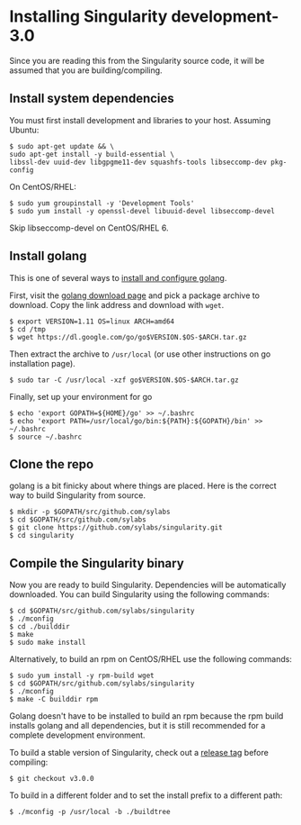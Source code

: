 # Installing Singularity development-3.0

Since you are reading this from the Singularity source code, it will be assumed
that you are building/compiling.

## Install system dependencies
You must first install development and libraries to your host.
Assuming Ubuntu:

```
$ sudo apt-get update && \
sudo apt-get install -y build-essential \
libssl-dev uuid-dev libgpgme11-dev squashfs-tools libseccomp-dev pkg-config
```

On CentOS/RHEL:

```
$ sudo yum groupinstall -y 'Development Tools'
$ sudo yum install -y openssl-devel libuuid-devel libseccomp-devel
```
Skip libseccomp-devel on CentOS/RHEL 6.

## Install golang

This is one of several ways to [install and configure golang](https://golang.org/doc/install).

First, visit the [golang download page](https://golang.org/dl/) and pick a
package archive to download.  Copy the link address and download with `wget`.

```
$ export VERSION=1.11 OS=linux ARCH=amd64
$ cd /tmp
$ wget https://dl.google.com/go/go$VERSION.$OS-$ARCH.tar.gz
```

Then extract the archive to `/usr/local` (or use other instructions on go
installation page).

```
$ sudo tar -C /usr/local -xzf go$VERSION.$OS-$ARCH.tar.gz
```

Finally, set up your environment for go

```
$ echo 'export GOPATH=${HOME}/go' >> ~/.bashrc
$ echo 'export PATH=/usr/local/go/bin:${PATH}:${GOPATH}/bin' >> ~/.bashrc
$ source ~/.bashrc
```

## Clone the repo
golang is a bit finicky about where things are placed. Here is the correct way
to build Singularity from source.

```
$ mkdir -p $GOPATH/src/github.com/sylabs
$ cd $GOPATH/src/github.com/sylabs
$ git clone https://github.com/sylabs/singularity.git
$ cd singularity
```

## Compile the Singularity binary
Now you are ready to build Singularity. Dependencies will be automatically
downloaded. You can build Singularity using the following commands:

```
$ cd $GOPATH/src/github.com/sylabs/singularity
$ ./mconfig
$ cd ./builddir
$ make
$ sudo make install
```

Alternatively, to build an rpm on CentOS/RHEL use the following commands:

```
$ sudo yum install -y rpm-build wget
$ cd $GOPATH/src/github.com/sylabs/singularity
$ ./mconfig
$ make -C builddir rpm
```

Golang doesn't have to be installed to build an rpm because the rpm
build installs golang and all dependencies, but it is still recommended
for a complete development environment.

To build a stable version of Singularity, check out a [release tag](https://github.com/sylabs/singularity/tags) before compiling:

```
$ git checkout v3.0.0
```

To build in a different folder and to set the install prefix to a different path:

```
$ ./mconfig -p /usr/local -b ./buildtree
```
